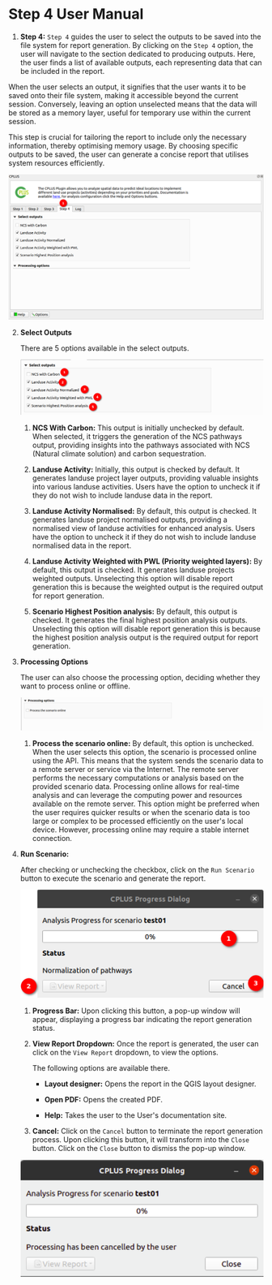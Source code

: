 # Step 4 User Manual

1. **Step 4:** `Step 4` guides the user to select the outputs to be saved into the file system for report generation. By clicking on the `Step 4` option, the user will navigate to the section dedicated to producing outputs. Here, the user finds a list of available outputs, each representing data that can be included in the report.

When the user selects an output, it signifies that the user wants it to be saved onto their file system, making it accessible beyond the current session. Conversely, leaving an option unselected means that the data will be stored as a memory layer, useful for temporary use within the current session.

This step is crucial for tailoring the report to include only the necessary information, thereby optimising memory usage. By choosing specific outputs to be saved, the user can generate a concise report that utilises system resources efficiently.

![Step 4](./img/step-4.png)

2. **Select Outputs**

    There are 5 options available in the select outputs. 

    ![Select options](./img/step-4-1.png)

    1. **NCS With Carbon:** This output is initially unchecked by default. When selected, it triggers the generation of the NCS pathways output, providing insights into the pathways associated with NCS (Natural climate solution) and carbon sequestration.

    2. **Landuse Activity:** Initially, this output is checked by default. It generates landuse project layer outputs, providing valuable insights into various landuse activities. Users have the option to uncheck it if they do not wish to include landuse data in the report.

    3. **Landuse Activity Normalised:** By default, this output is checked. It generates landuse project normalised outputs, providing a normalised view of landuse activities for enhanced analysis. Users have the option to uncheck it if they do not wish to include landuse normalised data in the report.

    4. **Landuse Activity Weighted with PWL (Priority weighted layers):** By default, this output is checked. It generates landuse projects weighted outputs. Unselecting this option will disable report generation this is because the weighted output is the required output for report generation.

    5. **Scenario Highest Position analysis:** By default, this output is checked. It generates the final highest position analysis outputs. Unselecting this option will disable report generation this is because the highest position analysis output is the required output for report generation.

3. **Processing Options**

    The user can also choose the processing option, deciding whether they want to process online or offline.

    ![Processing option](./img/step-4-2.png)

    1. **Process the scenario online:** By default, this option is unchecked. When the user selects this option, the scenario is processed online using the API. This means that the system sends the scenario data to a remote server or service via the Internet. The remote server performs the necessary computations or analysis based on the provided scenario data. Processing online allows for real-time analysis and can leverage the computing power and resources available on the remote server. This option might be preferred when the user requires quicker results or when the scenario data is too large or complex to be processed efficiently on the user's local device. However, processing online may require a stable internet connection.

4. **Run Scenario:** 

    After checking or unchecking the checkbox, click on the `Run Scenario` button to execute the scenario and generate the report. 

    ![Processing option](./img/step-4-3.png)

    1. **Progress Bar:** Upon clicking this button, a pop-up window will appear, displaying a progress bar indicating the report generation status. 

    2. **View Report Dropdown:** Once the report is generated, the user can click on the `View Report` dropdown, to view the options.

        The following options are available there.

        - **Layout designer:** Opens the report in the QGIS layout designer.

        - **Open PDF:** Opens the created PDF.

        - **Help:** Takes the user to the User's documentation site.

    3. **Cancel:** Click on the `Cancel` button to terminate the report generation process. Upon clicking this button, it will transform into the `Close` button. Click on the `Close` button to dismiss the pop-up window.

    ![Close action](./img/step-4-4.png)
